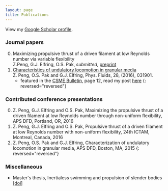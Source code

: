 ```yaml
---
layout: page
title: Publications
---
```


<p class="message">
 View my <a href="https://scholar.google.com/citations?user=NZksGDoAAAAJ">Google Scholar profile</a>.
</p>


### Journal papers

0. Maximizing propulsive thrust of a driven filament at low Reynolds number via variable flexibility
	 <br/> Z.Peng, G.J. Elfring, O.S. Pak, *submitted*, [preprint](https://arxiv.org/abs/1612.09033)
0.  [Characteristics of undulatory locomotion in granular media](http://dx.doi.org/10.1063/1.4942895)
 	<br/> Z. Peng, O.S. Pak and G.J. Elfring, Phys. Fluids, 28, (2016), 031901. 
	* featured in the [CSME Bulletin](http://www.csme-scgm.ca/sites/all/themes/csme/uploaded/CSME_publications/BULLETIN-SPRING%202016.pdf), page 12, read my post [here](/2016/05/13/CSME-feature/)
{: reversed="reversed"}


### Contributed conference presentations

0. Z. Peng, G.J. Elfring and O.S. Pak, Maximizing the propulsive thrust of a driven filament at low Reynolds number through non-uniform flexibility, APS DFD, Portland, OR, 2016
0. Z. Peng, G.J. Elfring and O.S. Pak, Propulsive thrust of a driven filament at low Reynolds number with non-uniform flexibility, 24th ICTAM, Montreal, Canada, 2016 
0. Z. Peng, O.S. Pak and G.J. Elfring, Characterization of undulatory locomotion in granular media, APS DFD, Boston, MA, 2015 
{: reversed="reversed"}


### Miscellaneous

* Master's thesis, Inertialess swimming and propulsion of slender bodies [[doi]](https://dx.doi.org/10.14288/1.0300048)
